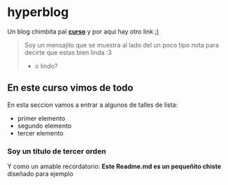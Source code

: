 # hyperblog
Un blog chimbita pal [**curso**](http://www.notion.so/Uso-del-gitignore-y-README-16d1b97e4dcf4f1e97fe856f96ba35cc "curso") y por aqui hay otro link [:)](https://github.com/DiegoGomez21/hyperblog/blob/main/README.md ":)")
>Soy un mensajito que se muestra al lado del un poco tipo nota para decirte que estas bien linda :3
> - o lindo?

## En este curso vimos de todo
En esta seccion vamos a entrar a algunos de talles de lista:
* primer elemento
* segundo elemento
* tercer elemento
### Soy un titulo de tercer orden 
Y como un amable recordatorio: **Este Readme.md es un pequeñito chiste** diseñado para ejemplo